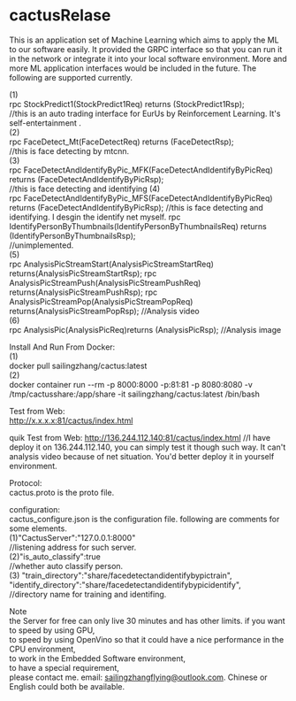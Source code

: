 # cactusRelase

This is an application set of Machine  Learning which aims to apply the ML to our software easily.  It provided the GRPC interface so that you can run it in the network or integrate it into   your local software environment. More and more ML application interfaces would be included in the future. The following are supported currently.  
    
(1)  
rpc StockPredict1(StockPredict1Req) returns (StockPredict1Rsp);  
//this is an  auto trading  interface  for EurUs  by    Reinforcement  Learning. It's self-entertainment .  
(2)  
rpc FaceDetect_Mt(FaceDetectReq) returns (FaceDetectRsp);  
//this is face detecting by mtcnn.  
(3)  
rpc FaceDetectAndIdentifyByPic_MFK(FaceDetectAndIdentifyByPicReq) returns (FaceDetectAndIdentifyByPicRsp);  
//this is face detecting and identifying
(4)  
rpc FaceDetectAndIdentifyByPic_MFS(FaceDetectAndIdentifyByPicReq) returns (FaceDetectAndIdentifyByPicRsp);
//this is face detecting and identifying. I desgin the identify net myself.
rpc IdentifyPersonByThumbnails(IdentifyPersonByThumbnailsReq) returns (IdentifyPersonByThumbnailsRsp);  
//unimplemented.  
(5)  
rpc AnalysisPicStreamStart(AnalysisPicStreamStartReq) returns(AnalysisPicStreamStartRsp);
rpc AnalysisPicStreamPush(AnalysisPicStreamPushReq) returns(AnalysisPicStreamPushRsp);
rpc AnalysisPicStreamPop(AnalysisPicStreamPopReq) returns(AnalysisPicStreamPopRsp);
//Analysis video  
(6)  
rpc AnalysisPic(AnalysisPicReq)returns (AnalysisPicRsp);
//Analysis image


Install And Run From Docker:  
(1)  
docker pull sailingzhang/cactus:latest  
(2)  
docker container run --rm -p 8000:8000 -p:81:81 -p 8080:8080  -v /tmp/cactusshare:/app/share -it sailingzhang/cactus:latest  /bin/bash 


Test from Web:  
http://x.x.x.x:81/cactus/index.html

quik  Test from Web:
http://136.244.112.140:81/cactus/index.html
//I have deploy it on 136.244.112.140, you can simply test it though such way. It can't analysis video because of net situation.  You'd better deploy it in yourself environment. 


Protocol:  
cactus.proto  is the proto file.   


configuration:  
cactus_configure.json is the configuration file. following are comments for some  elements.  
(1)"CactusServer":"127.0.0.1:8000"  
//listening address for such server.  
(2)"is_auto_classify":true  
//whether auto classify person.  
(3)        "train_directory":"share/facedetectandidentifybypictrain",  
        "identify_directory":"share/facedetectandidentifybypicidentify",  
//directory name for training and identifing.  

Note  
the Server for free can only live 30 minutes and has other limits. 
if you want  
to speed by using GPU,  
to speed by using OpenVino so that it could have a nice performance in the CPU environment,    
to work in the Embedded Software environment,    
to have a special requirement,   
please contact me.  email: sailingzhangflying@outlook.com.   Chinese or English could both be available.   


